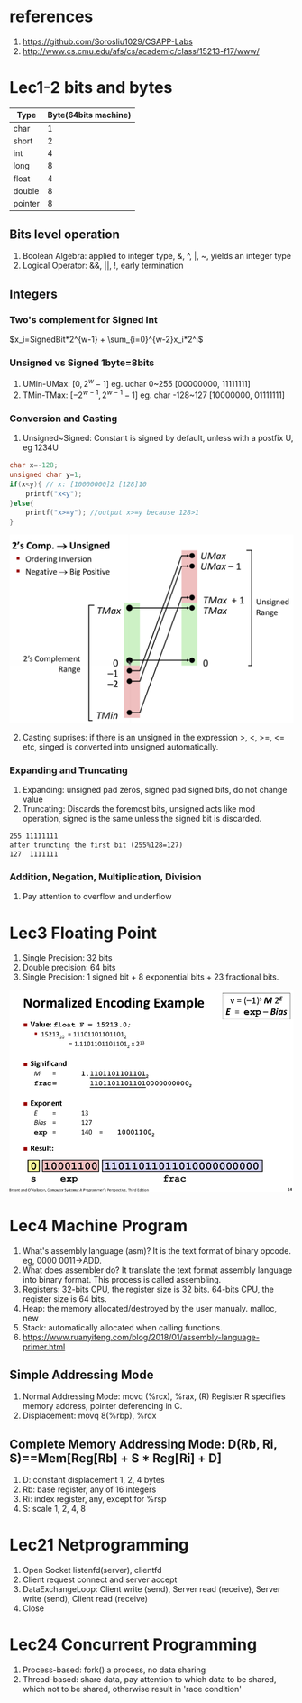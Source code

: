 # references
1. https://github.com/Sorosliu1029/CSAPP-Labs
2. http://www.cs.cmu.edu/afs/cs/academic/class/15213-f17/www/

# Lec1-2 bits and bytes

| Type    | Byte(64bits machine) |
| ------- | -------------------- |
| char    | 1                    |
| short   | 2                    |
| int     | 4                    |
| long    | 8                    |
| float   | 4                    |
| double  | 8                    |
| pointer | 8                    |

## Bits level operation
1. Boolean Algebra: applied to integer type, &, ^, |, ~, yields an integer type
2. Logical Operator: &&, ||, !, early termination

## Integers
### Two's complement for Signed Int
$x_i=SignedBit*2^{w-1} + \sum_{i=0}^{w-2}x_i*2^i$
### Unsigned vs Signed 1byte=8bits
1. UMin-UMax: $[0, 2^w - 1]$      eg. uchar 0~255 [00000000, 11111111]
2. TMin-TMax: $[-2^{w-1}, 2^{w-1}-1]$   eg. char  -128~127 [10000000, 01111111]

### Conversion and Casting
1. Unsigned~Signed: Constant is signed by default, unless with a postfix U, eg 1234U
```cpp
char x=-128;
unsigned char y=1;
if(x<y){ // x: [10000000]2 [128]10
    printf("x<y");
}else{
    printf("x>=y"); //output x>=y because 128>1
}
```

<img src="Lec2/T2U.png" width=600/>

2. Casting suprises: if there is an unsigned in the expression >, <, >=, <= etc, singed is converted into unsigned automatically.
   
### Expanding and Truncating
1. Expanding: unsigned pad zeros, signed pad signed bits, do not change value
2. Truncating: Discards the foremost bits, unsigned acts like mod operation, signed is the same unless the signed bit is discarded.
```
255 11111111
after truncting the first bit (255%128=127)
127  1111111
```

### Addition, Negation, Multiplication, Division
1. Pay attention to overflow and underflow

# Lec3 Floating Point
1. Single Precision: 32 bits
2. Double precision: 64 bits
3. Single Precision: 1 signed bit + 8 exponential bits + 23 fractional bits.
<img src="Lec3/float2binary.png" width=600/>

# Lec4 Machine Program
1. What's assembly language (asm)? It is the text format of binary opcode. eg, 0000 0011->ADD.
2. What does assembler do? It translate the text format assembly language into binary format. This process is called assembling.
3. Registers: 32-bits CPU, the register size is 32 bits. 64-bits CPU, the register size is 64 bits. 
4. Heap: the memory allocated/destroyed by the user manualy. malloc, new
5. Stack: automatically allocated when calling functions.
6. https://www.ruanyifeng.com/blog/2018/01/assembly-language-primer.html
   
## Simple Addressing Mode
1. Normal Addressing Mode: movq (%rcx), %rax, (R) Register R specifies memory address, pointer deferencing in C.
2. Displacement: movq 8(%rbp), %rdx

## Complete Memory Addressing Mode: D(Rb, Ri, S)==Mem[Reg[Rb] + S * Reg[Ri] + D]
1. D: constant displacement 1, 2, 4 bytes
2. Rb: base register, any of 16 integers
3. Ri: index register, any, except for %rsp
4. S: scale 1, 2, 4, 8


# Lec21 Netprogramming
1. Open Socket listenfd(server),  clientfd
2. Client request connect and server accept
3. DataExchangeLoop: Client write (send), Server read (receive), Server write (send), Client read (receive)
4. Close

# Lec24 Concurrent Programming
1. Process-based: fork() a process, no data sharing
2. Thread-based: share data, pay attention to which data to be shared, which not to be shared, otherwise result in 'race condition'


